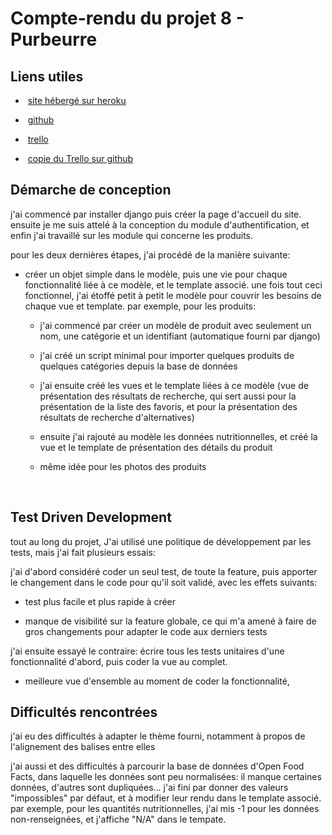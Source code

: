 # Compte-rendu du projet 8 - Purbeurre

## Liens utiles

*  [site hébergé sur heroku](http://remace-purbeurre.herokuapp.com) 

*  [github](https://github.com/remace/OC-P8-Purbeurre)

*  [trello](https://trello.com/b/MMPgH3xg/p8-openfoodfacts) 

*  [copie du Trello sur github](https://github.com/remace/OC-P8-Purbeurre/projects/1) 

## Démarche de conception

j'ai commencé par installer django puis créer la page d'accueil du site. ensuite je me suis attelé à la conception du module d'authentification, et enfin j'ai travaillé sur les module qui concerne les produits.

pour les deux dernières étapes, j'ai procédé de la manière suivante:

* créer un objet simple dans le modèle, puis une vie pour chaque fonctionnalité liée à ce modèle, et le template associé. une fois tout ceci fonctionnel, j'ai étoffé petit à petit le modèle pour couvrir les besoins de chaque vue et template. par exemple, pour les produits:
  
  * j'ai commencé par créer un modèle de produit avec seulement un nom, une catégorie et un identifiant (automatique fourni par django)
  
  * j'ai créé un script minimal pour importer quelques produits de quelques catégories depuis la base de données
  
  * j'ai ensuite créé les vues et le template liées à ce modèle (vue de présentation des résultats de recherche, qui sert aussi pour la présentation de la liste des favoris, et pour la présentation des résultats de recherche d'alternatives)
  
  * ensuite j'ai rajouté au modèle les données nutritionnelles, et créé la vue et le template de présentation des détails du produit
  
  * même idée pour les photos des produits

 <div style="page-break-after: always;"></div>

## Test Driven Development

tout au long du projet, J'ai utilisé une politique de développement par les tests, mais j'ai fait plusieurs essais:

j'ai d'abord considéré coder un seul test, de toute la feature, puis apporter le changement dans le code pour qu'il soit validé, avec les effets suivants:

* test plus facile et plus rapide à créer

* manque de visibilité sur la feature globale, ce qui m'a amené à faire de gros changements pour adapter le code aux derniers tests

j'ai ensuite essayé le contraire: écrire tous les tests unitaires d'une fonctionnalité d'abord, puis coder la vue au complet.

* meilleure vue d'ensemble au moment de coder la fonctionnalité, 

## Difficultés rencontrées

j'ai eu des difficultés à adapter le thème fourni, notamment à propos de l'alignement des balises entre elles

j'ai aussi et des difficultés à parcourir la base de données d'Open Food Facts, dans laquelle les données sont peu normalisées: il manque certaines données, d'autres sont dupliquées... j'ai fini par donner des valeurs "impossibles" par défaut, et à modifier leur rendu dans le template associé. par exemple, pour les quantités nutritionnelles, j'ai mis -1 pour les données non-renseignées, et j'affiche "N/A" dans le tempate.












